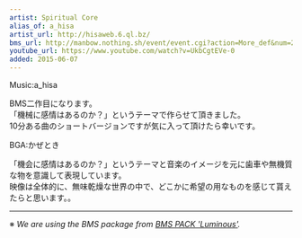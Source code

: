 ```yaml
---
artist: Spiritual Core
alias_of: a_hisa
artist_url: http://hisaweb.6.ql.bz/
bms_url: http://manbow.nothing.sh/event/event.cgi?action=More_def&num=266&event=83
youtube_url: https://www.youtube.com/watch?v=UkbCgtEVe-0
added: 2015-06-07
---
```


Music:a_hisa

BMS二作目になります。  
「機械に感情はあるのか？」というテーマで作らせて頂きました。  
10分ある曲のショートバージョンですが気に入って頂けたら幸いです。


BGA:かぜとき

「機会に感情はあるのか？」というテーマと音楽のイメージを元に歯車や無機質な物を意識して表現しています。  
映像は全体的に、無味乾燥な世界の中で、どこかに希望の用なものを感じて貰えたらと思います。。

---

※ _We are using the BMS package from [BMS PACK 'Luminous'](http://l-bms.com/jp/index.html)._
